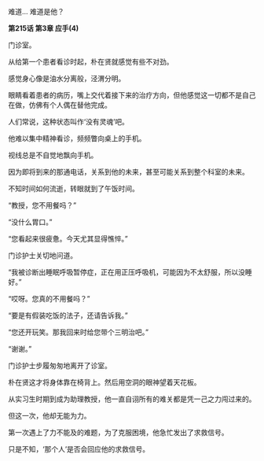 难道… 难道是他？

**第215话 第3章 应手(4)**

门诊室。

从给第一个患者看诊时起，朴在贤就感觉有些不对劲。

感觉身心像是油水分离般，泾渭分明。

眼睛看着患者的病历，嘴上交代着接下来的治疗方向，但他感觉这一切都不是自己在做，仿佛有个人偶在替他完成。

人们常说，这种状态叫作‘没有灵魂’吧。

他难以集中精神看诊，频频瞥向桌上的手机。

视线总是不自觉地飘向手机。

因为即将到来的那通电话，关系到他的未来，甚至可能关系到整个科室的未来。

不知时间如何流逝，转眼就到了午饭时间。

“教授，您不用餐吗？”

“没什么胃口。”

“您看起来很疲惫。今天尤其显得憔悴。”

门诊护士关切地问道。

“我被诊断出睡眠呼吸暂停症，正在用正压呼吸机，可能因为不太舒服，所以没睡好。”

“哎呀。您真的不用餐吗？”

“要是有假装吃饭的法子，还请告诉我。”

“您还开玩笑。那我回来时给您带个三明治吧。”

“谢谢。”

门诊护士步履匆匆地离开了诊室。

朴在贤这才将身体靠在椅背上。然后用空洞的眼神望着天花板。

从实习生时期到成为助理教授，他一直自诩所有的难关都是凭一己之力闯过来的。

但这一次，他却无能为力。

第一次遇上了力不能及的难题，为了克服困境，他急忙发出了求救信号。

只是不知，‘那个人’是否会回应他的求救信号。